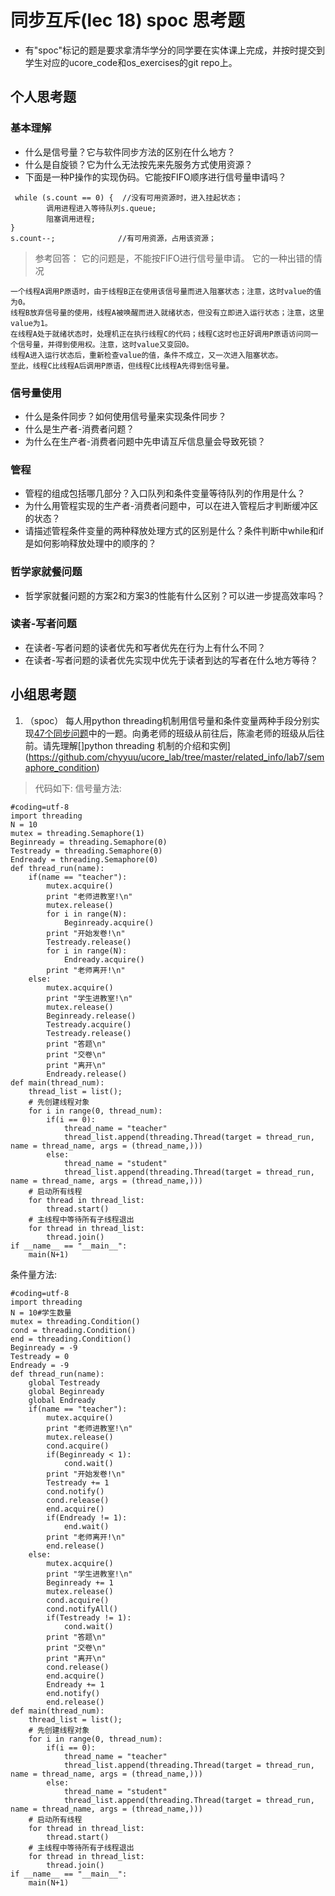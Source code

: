 # 同步互斥(lec 18) spoc 思考题


- 有"spoc"标记的题是要求拿清华学分的同学要在实体课上完成，并按时提交到学生对应的ucore_code和os_exercises的git repo上。

## 个人思考题

### 基本理解
 - 什么是信号量？它与软件同步方法的区别在什么地方？
 - 什么是自旋锁？它为什么无法按先来先服务方式使用资源？
 - 下面是一种P操作的实现伪码。它能按FIFO顺序进行信号量申请吗？
```
 while (s.count == 0) {  //没有可用资源时，进入挂起状态；
        调用进程进入等待队列s.queue;
        阻塞调用进程;
}
s.count--;              //有可用资源，占用该资源； 
```

> 参考回答： 它的问题是，不能按FIFO进行信号量申请。
> 它的一种出错的情况
```
一个线程A调用P原语时，由于线程B正在使用该信号量而进入阻塞状态；注意，这时value的值为0。
线程B放弃信号量的使用，线程A被唤醒而进入就绪状态，但没有立即进入运行状态；注意，这里value为1。
在线程A处于就绪状态时，处理机正在执行线程C的代码；线程C这时也正好调用P原语访问同一个信号量，并得到使用权。注意，这时value又变回0。
线程A进入运行状态后，重新检查value的值，条件不成立，又一次进入阻塞状态。
至此，线程C比线程A后调用P原语，但线程C比线程A先得到信号量。
```

### 信号量使用

 - 什么是条件同步？如何使用信号量来实现条件同步？
 - 什么是生产者-消费者问题？
 - 为什么在生产者-消费者问题中先申请互斥信息量会导致死锁？

### 管程

 - 管程的组成包括哪几部分？入口队列和条件变量等待队列的作用是什么？
 - 为什么用管程实现的生产者-消费者问题中，可以在进入管程后才判断缓冲区的状态？
 - 请描述管程条件变量的两种释放处理方式的区别是什么？条件判断中while和if是如何影响释放处理中的顺序的？

### 哲学家就餐问题

 - 哲学家就餐问题的方案2和方案3的性能有什么区别？可以进一步提高效率吗？

### 读者-写者问题

 - 在读者-写者问题的读者优先和写者优先在行为上有什么不同？
 - 在读者-写者问题的读者优先实现中优先于读者到达的写者在什么地方等待？
 
## 小组思考题

1. （spoc） 每人用python threading机制用信号量和条件变量两种手段分别实现[47个同步问题](07-2-spoc-pv-problems.md)中的一题。向勇老师的班级从前往后，陈渝老师的班级从后往前。请先理解[]python threading 机制的介绍和实例](https://github.com/chyyuu/ucore_lab/tree/master/related_info/lab7/semaphore_condition)

> 代码如下:
信号量方法:  
```
#coding=utf-8
import threading  
N = 10
mutex = threading.Semaphore(1)
Beginready = threading.Semaphore(0)
Testready = threading.Semaphore(0)
Endready = threading.Semaphore(0)
def thread_run(name):
	if(name == "teacher"):
		mutex.acquire()
		print "老师进教室!\n"
		mutex.release()
		for i in range(N):
			Beginready.acquire()
		print "开始发卷!\n"
		Testready.release()
		for i in range(N):
			Endready.acquire()
		print "老师离开!\n"
	else:
		mutex.acquire()
		print "学生进教室!\n"
		mutex.release()
		Beginready.release()
		Testready.acquire()
		Testready.release()
		print "答题\n"
		print "交卷\n"
		print "离开\n"
		Endready.release()
def main(thread_num):  
    thread_list = list();  
    # 先创建线程对象  
    for i in range(0, thread_num):
 		if(i == 0):
 			thread_name = "teacher"
 			thread_list.append(threading.Thread(target = thread_run, name = thread_name, args = (thread_name,)))
 		else:
 			thread_name = "student"
 			thread_list.append(threading.Thread(target = thread_run, name = thread_name, args = (thread_name,)))
    # 启动所有线程     
    for thread in thread_list:  
        thread.start()  
    # 主线程中等待所有子线程退出  
    for thread in thread_list:  
        thread.join()  
if __name__ == "__main__":  
    main(N+1)  
```
条件量方法:  
```
#coding=utf-8
import threading  
N = 10#学生数量
mutex = threading.Condition()
cond = threading.Condition()
end = threading.Condition()
Beginready = -9
Testready = 0
Endready = -9
def thread_run(name):
	global Testready
	global Beginready
	global Endready
	if(name == "teacher"):
		mutex.acquire()
		print "老师进教室!\n"
		mutex.release()
		cond.acquire()
		if(Beginready < 1):
			cond.wait()
		print "开始发卷!\n"
		Testready += 1
		cond.notify()
		cond.release()
		end.acquire()
		if(Endready != 1):
			end.wait()
		print "老师离开!\n"
		end.release()
	else:
		mutex.acquire()
		print "学生进教室!\n"
		Beginready += 1
		mutex.release()
		cond.acquire()
		cond.notifyAll()
		if(Testready != 1):
			cond.wait()
		print "答题\n"
		print "交卷\n"
		print "离开\n"
		cond.release()
		end.acquire()
		Endready += 1
		end.notify()
		end.release()
def main(thread_num):  
    thread_list = list();  
    # 先创建线程对象  
    for i in range(0, thread_num):
 		if(i == 0):
 			thread_name = "teacher"
 			thread_list.append(threading.Thread(target = thread_run, name = thread_name, args = (thread_name,)))
 		else:
 			thread_name = "student"
 			thread_list.append(threading.Thread(target = thread_run, name = thread_name, args = (thread_name,)))
    # 启动所有线程     
    for thread in thread_list:  
        thread.start()  
    # 主线程中等待所有子线程退出  
    for thread in thread_list:  
        thread.join()  
if __name__ == "__main__":  
    main(N+1)  
```
